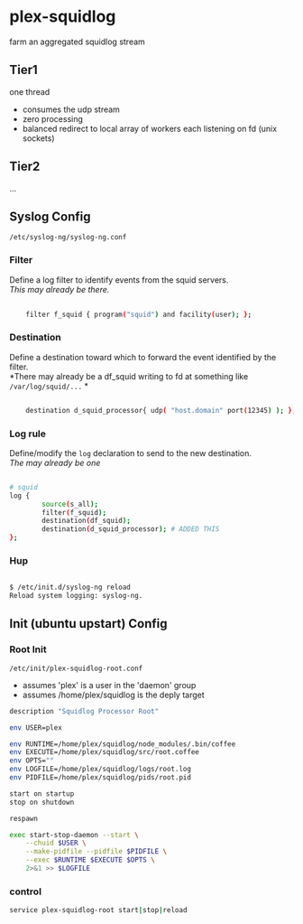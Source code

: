 plex-squidlog
=============

farm an aggregated squidlog stream

Tier1
-----

one thread

* consumes the udp stream
* zero processing
* balanced redirect to local array of workers each listening on fd (unix sockets)

Tier2
-----

...




Syslog Config
-------------

`/etc/syslog-ng/syslog-ng.conf` 

### Filter

Define a log filter to identify events from the squid servers. <br /> 
*This may already be there.*

```bash
    
    filter f_squid { program("squid") and facility(user); };

```

### Destination

Define a destination toward which to forward the event identified by the filter. <br /> 
*There may already be a df_squid writing to fd at something like `/var/log/squid/...` *


```bash

    destination d_squid_processor{ udp( "host.domain" port(12345) ); };

```

### Log rule

Define/modify the `log` declaration to send to the new destination. <br />
*The may already be one*

```bash 

# squid
log {
        source(s_all);
        filter(f_squid);
        destination(df_squid);
        destination(d_squid_processor); # ADDED THIS
};


```

### Hup

```bash

$ /etc/init.d/syslog-ng reload
Reload system logging: syslog-ng.

```


Init (ubuntu upstart) Config
----------------------------

### Root Init 

`/etc/init/plex-squidlog-root.conf`

* assumes 'plex' is a user in the 'daemon' group
* assumes /home/plex/squidlog is the deply target


```bash 
description "Squidlog Processor Root"

env USER=plex

env RUNTIME=/home/plex/squidlog/node_modules/.bin/coffee
env EXECUTE=/home/plex/squidlog/src/root.coffee
env OPTS=""
env LOGFILE=/home/plex/squidlog/logs/root.log
env PIDFILE=/home/plex/squidlog/pids/root.pid

start on startup
stop on shutdown

respawn

exec start-stop-daemon --start \
    --chuid $USER \
    --make-pidfile --pidfile $PIDFILE \
    --exec $RUNTIME $EXECUTE $OPTS \
    2>&1 >> $LOGFILE
```

### control

```bash 
service plex-squidlog-root start|stop|reload
```



